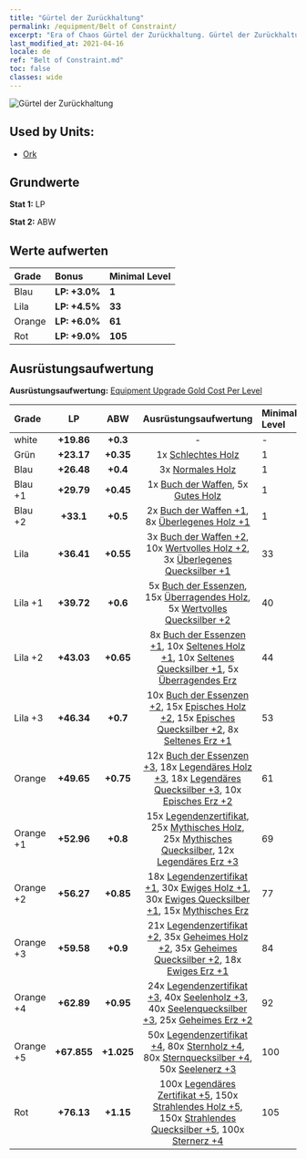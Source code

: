 ```yaml
---
title: "Gürtel der Zurückhaltung"
permalink: /equipment/Belt of Constraint/
excerpt: "Era of Chaos Gürtel der Zurückhaltung. Gürtel der Zurückhaltung"
last_modified_at: 2021-04-16
locale: de
ref: "Belt of Constraint.md"
toc: false
classes: wide
---
```


  ![Gürtel der Zurückhaltung](/images/e/e_4032.png)

## Used by Units:

* [Ork](/de/units/Orc/) 


## Grundwerte
 **Stat 1:** LP

 **Stat 2:** ABW

## Werte aufwerten

  |     Grade    |   Bonus | Minimal Level | 
  |:-------------|:--------|:--------------| 
  | Blau | **LP: +3.0%** | **1** | 
  | Lila | **LP: +4.5%** | **33** | 
  | Orange | **LP: +6.0%** | **61** | 
  | Rot | **LP: +9.0%** | **105** | 


## Ausrüstungsaufwertung
 **Ausrüstungsaufwertung:** [Equipment Upgrade Gold Cost Per Level](/equipment/EquipmentUpgradeCostPerLevel/) 

  |          Grade      | LP | ABW | Ausrüstungsaufwertung | Minimal Level |
  |:--------------------|:---------:|:---------:|:----------------:|:--------------|
  | white | **+19.86** | **+0.3** | - | - |
  | Grün | **+23.17** | **+0.35** | 1x [Schlechtes Holz](/de/Items/mat_1/) | 1 |
  | Blau | **+26.48** | **+0.4** | 3x [Normales Holz](/de/Items/mat_7/) | 1 |
  | Blau +1 | **+29.79** | **+0.45** | 1x [Buch der Waffen](/de/Items/mat_18/), 5x [Gutes Holz](/de/Items/mat_13/) | 1 |
  | Blau +2 | **+33.1** | **+0.5** | 2x [Buch der Waffen +1](/de/Items/mat_25/), 8x [Überlegenes Holz +1](/de/Items/mat_20/) | 1 |
  | Lila | **+36.41** | **+0.55** | 3x [Buch der Waffen +2](/de/Items/mat_32/), 10x [Wertvolles Holz +2](/de/Items/mat_27/), 3x [Überlegenes Quecksilber +1](/de/Items/mat_21/) | 33 |
  | Lila +1 | **+39.72** | **+0.6** | 5x [Buch der Essenzen](/de/Items/mat_39/), 15x [Überragendes Holz](/de/Items/mat_34/), 5x [Wertvolles Quecksilber +2](/de/Items/mat_28/) | 40 |
  | Lila +2 | **+43.03** | **+0.65** | 8x [Buch der Essenzen +1](/de/Items/mat_46/), 10x [Seltenes Holz +1](/de/Items/mat_41/), 10x [Seltenes Quecksilber +1](/de/Items/mat_42/), 5x [Überragendes Erz](/de/Items/mat_33/) | 44 |
  | Lila +3 | **+46.34** | **+0.7** | 10x [Buch der Essenzen +2](/de/Items/mat_53/), 15x [Episches Holz +2](/de/Items/mat_48/), 15x [Episches Quecksilber +2](/de/Items/mat_49/), 8x [Seltenes Erz +1](/de/Items/mat_40/) | 53 |
  | Orange | **+49.65** | **+0.75** | 12x [Buch der Essenzen +3](/de/Items/mat_60/), 18x [Legendäres Holz +3](/de/Items/mat_55/), 18x [Legendäres Quecksilber +3](/de/Items/mat_56/), 10x [Episches Erz +2](/de/Items/mat_47/) | 61 |
  | Orange +1 | **+52.96** | **+0.8** | 15x [Legendenzertifikat](/de/Items/mat_67/), 25x [Mythisches Holz](/de/Items/mat_62/), 25x [Mythisches Quecksilber](/de/Items/mat_63/), 12x [Legendäres Erz +3](/de/Items/mat_54/) | 69 |
  | Orange +2 | **+56.27** | **+0.85** | 18x [Legendenzertifikat +1](/de/Items/mat_74/), 30x [Ewiges Holz +1](/de/Items/mat_69/), 30x [Ewiges Quecksilber +1](/de/Items/mat_70/), 15x [Mythisches Erz](/de/Items/mat_61/) | 77 |
  | Orange +3 | **+59.58** | **+0.9** | 21x [Legendenzertifikat +2](/de/Items/mat_81/), 35x [Geheimes Holz +2](/de/Items/mat_76/), 35x [Geheimes Quecksilber +2](/de/Items/mat_77/), 18x [Ewiges Erz +1](/de/Items/mat_68/) | 84 |
  | Orange +4 | **+62.89** | **+0.95** | 24x [Legendenzertifikat +3](/de/Items/mat_88/), 40x [Seelenholz +3](/de/Items/mat_83/), 40x [Seelenquecksilber +3](/de/Items/mat_84/), 25x [Geheimes Erz +2](/de/Items/mat_75/) | 92 |
  | Orange +5 | **+67.855** | **+1.025** | 50x [Legendenzertifikat +4](/de/Items/mat_95/), 80x [Sternholz +4](/de/Items/mat_90/), 80x [Sternquecksilber +4](/de/Items/mat_91/), 50x [Seelenerz +3](/de/Items/mat_82/) | 100 |
  | Rot | **+76.13** | **+1.15** | 100x [Legendäres Zertifikat +5](/de/Items/mat_102/), 150x [Strahlendes Holz +5](/de/Items/mat_97/), 150x [Strahlendes Quecksilber +5](/de/Items/mat_98/), 100x [Sternerz +4](/de/Items/mat_89/) | 105 |

